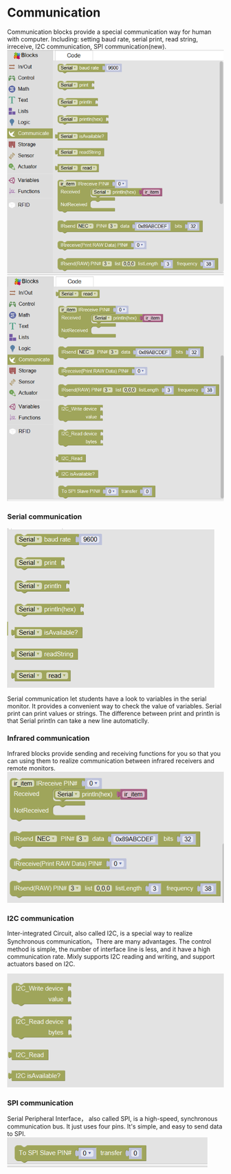 # Communication
Communication blocks provide a special communication way for human with computer. Including: setting baud rate, serial print, read string, irreceive, I2C communication, SPI communication(new).
![](images/commu-en1.png)
![](images/commu-en2.png)
### Serial communication

![](images/commu-en3.png)

Serial communication let students have a look to variables in the serial monitor. It provides a convenient way to check the value of variables.
Serial print can print values or strings.
The difference between print and println is that Serial println can  take a new line automaticlly.
### Infrared communication
Infrared blocks provide sending and receiving functions for you so that you can using them to realize communication between infrared receivers and remote monitors.
![](images/commu-en4.png)

### I2C communication
Inter-integrated Circuit, also called I2C, is a special way to realize Synchronous communication。There are many advantages. The control method is simple, the number of interface line is less, and it have a high communication rate.
Mixly supports I2C reading and writing, and support actuators based on I2C.

![](images/commu-en5.png)

### SPI communication
Serial Peripheral Interface， also called SPI, is a high-speed, synchronous communication bus. It just uses four pins. It's simple, and easy to send data to SPI.
![](images/commu-en6.png)